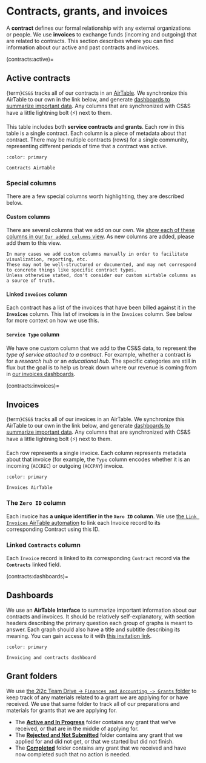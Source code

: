 # Contracts, grants, and invoices

A **contract** defines our formal relationship with any external organizations or people.
We use **invoices** to exchange funds (incoming and outgoing) that are related to contracts.
This section describes where you can find information about our active and past contracts and invoices.

(contracts:active)=
## Active contracts

{term}`CS&S` tracks all of our contracts in an [AirTable](accounts:airtable).
We synchronize this AirTable to our own in the link below, and generate [dashboards to summarize important data](contracts:dashboards).
Any columns that are synchronized with CS&S have a little lightning bolt (⚡) next to them.

This table includes both **service contracts** and **grants**.
Each row in this table is a single contract.
Each column is a piece of metadata about that contract.
There may be multiple contracts (rows) for a single community, representing different periods of time that a contract was active.

```{button-link} https://airtable.com/appbjBTRIbgRiElkr/tbliwB70vYg3hlkb1/viwWPJhcFbXUJZUO6
:color: primary

Contracts AirTable
```

### Special columns

There are a few special columns worth highlighting, they are described below.

#### Custom columns

There are several columns that we add on our own.
We [show each of these columns in our `Our added columns` view](https://airtable.com/appbjBTRIbgRiElkr/tbliwB70vYg3hlkb1/viwysz1Pyu242mGdt).
As new columns are added, please add them to this view.

```{admonition} These are not sources of truth unless explicitly stated
In many cases we add custom columns manually in order to facilitate visualization, reporting, etc.
These may not be well-structured or documented, and may not correspond to concrete things like specific contract types.
Unless otherwise stated, don't consider our custom airtable columns as a source of truth.
```

#### Linked `Invoices` column

Each contract has a list of the invoices that have been billed against it in the **`Invoices`** column.
This list of invoices is in the `Invoices` column.
See below for more context on how we use this.

#### `Service Type` column

We have one custom column that we add to the CS&S data, to represent the _type of service attached to a contract_.
For example, whether a contract is for a _research hub_ or an _educational hub_.
The specific categories are still in flux but the goal is to help us break down where our revenue is coming from in [our invoices dashboards](contracts:dashboards).

(contracts:invoices)=
## Invoices

{term}`CS&S` tracks all of our invoices in an AirTable.
We synchronize this AirTable to our own in the link below, and generate [dashboards to summarize important data](contracts:dashboards).
Any columns that are synchronized with CS&S have a little lightning bolt (⚡) next to them.

Each row represents a single invoice.
Each column represents metadata about that invoice (for example, the `Type` column encodes whether it is an incoming (`ACCREC`) or outgoing (`ACCPAY`) invoice.

```{button-link} https://airtable.com/appbjBTRIbgRiElkr/tblkmferOITqS2vH8/viwfuamzW4kbaQSSJ
:color: primary

Invoices AirTable
```

### The `Zero ID` column

Each invoice has **a unique identifier in the `Xero ID` column**.
We use [the `Link Invoices` AirTable automation](https://airtable.com/appbjBTRIbgRiElkr/wflPVmcmuMb38DYIW/wtr3oTLWhTJoVns8d) to link each Invoice record to its corresponding Contract using this ID.

### Linked `Contracts` column

Each `Invoice` record is linked to its corresponding `Contract` record via the **`Contracts`** linked field.

(contracts:dashboards)=
## Dashboards

We use an **AirTable Interface** to summarize important information about our contracts and invoices.
It should be relatively self-explanatory, with section headers describing the primary question each group of graphs is meant to answer.
Each graph should also have a title and subtitle describing its meaning.
You can gain access to it with [this invitation link](https://airtable.com/invite/l?inviteId=invF192DfoKa5xqqY&inviteToken=ef8865617dd3b6ebbb01b753fa2de0d231f1a7f526b6fe07d3cf88c12a418f5f&utm_medium=email&utm_source=product_team&utm_content=transactional-alerts).

```{button-link} https://airtable.com/appbjBTRIbgRiElkr/pagDRzpzpmKVNncH7
:color: primary

Invoicing and contracts dashboard
```

## Grant folders

We use [the 2i2c Team Drive -> `Finances and Accounting -> Grants` folder](https://drive.google.com/drive/folders/1VvER_SxLDKjDYwfXYyEbPX9GN7YlsNpT?usp=sharing) to keep track of any materials related to a grant we are applying for or have received.
We use that same folder to track all of our preparations and materials for grants that we are applying for.


- The [**Active and In Progress**](https://drive.google.com/drive/folders/1Mgio3WQfpXkuuy_i--ioY_9XHIff4cQe?usp=share_link) folder contains any grant that we've received, or that are in the middle of applying for.
- The [**Rejected and Not Submitted**](https://drive.google.com/drive/folders/1BqCYoOvDrkv_f5eYbbrkP_3sHv2M6i7b?usp=share_link) folder contains any grant that we applied for and did not get, or that we started but did not finish.
- The [**Completed**](https://drive.google.com/drive/folders/1BALUGZh2x_LsQuBSMXAfxeryeP9bMleD?usp=share_link) folder contains any grant that we received and have now completed such that no action is needed.